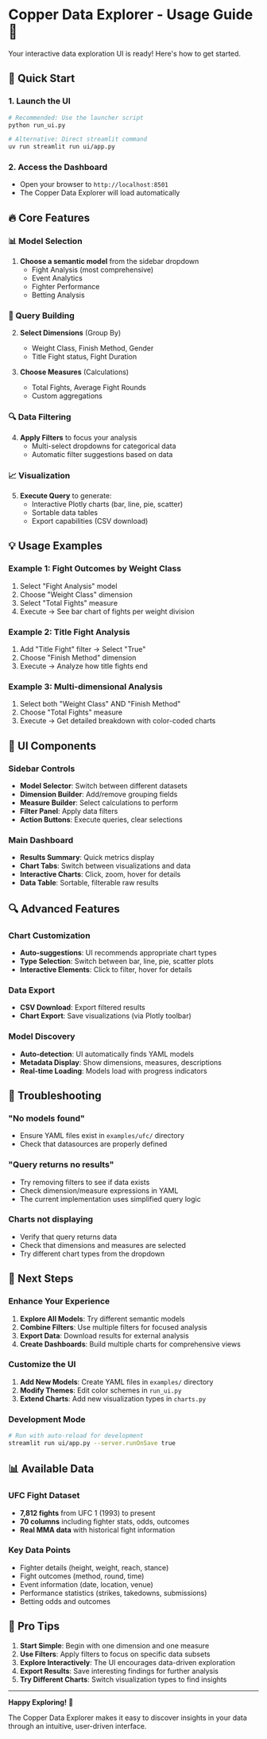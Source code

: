 # Copper Data Explorer - Usage Guide 🚀

Your interactive data exploration UI is ready! Here's how to get started.

## 🎯 Quick Start

### 1. Launch the UI
```bash
# Recommended: Use the launcher script
python run_ui.py

# Alternative: Direct streamlit command
uv run streamlit run ui/app.py
```

### 2. Access the Dashboard
- Open your browser to `http://localhost:8501`
- The Copper Data Explorer will load automatically

## 🔥 Core Features

### 📊 Model Selection
1. **Choose a semantic model** from the sidebar dropdown
   - Fight Analysis (most comprehensive)
   - Event Analytics
   - Fighter Performance  
   - Betting Analysis

### 🔧 Query Building
2. **Select Dimensions** (Group By)
   - Weight Class, Finish Method, Gender
   - Title Fight status, Fight Duration
   
3. **Choose Measures** (Calculations)
   - Total Fights, Average Fight Rounds
   - Custom aggregations

### 🔍 Data Filtering
4. **Apply Filters** to focus your analysis
   - Multi-select dropdowns for categorical data
   - Automatic filter suggestions based on data

### 📈 Visualization
5. **Execute Query** to generate:
   - Interactive Plotly charts (bar, line, pie, scatter)
   - Sortable data tables
   - Export capabilities (CSV download)

## 💡 Usage Examples

### Example 1: Fight Outcomes by Weight Class
1. Select "Fight Analysis" model
2. Choose "Weight Class" dimension
3. Select "Total Fights" measure
4. Execute → See bar chart of fights per weight division

### Example 2: Title Fight Analysis
1. Add "Title Fight" filter → Select "True"
2. Choose "Finish Method" dimension
3. Execute → Analyze how title fights end

### Example 3: Multi-dimensional Analysis
1. Select both "Weight Class" AND "Finish Method"
2. Choose "Total Fights" measure
3. Execute → Get detailed breakdown with color-coded charts

## 🎨 UI Components

### Sidebar Controls
- **Model Selector**: Switch between different datasets
- **Dimension Builder**: Add/remove grouping fields
- **Measure Builder**: Select calculations to perform
- **Filter Panel**: Apply data filters
- **Action Buttons**: Execute queries, clear selections

### Main Dashboard
- **Results Summary**: Quick metrics display
- **Chart Tabs**: Switch between visualizations and data
- **Interactive Charts**: Click, zoom, hover for details
- **Data Table**: Sortable, filterable raw results

## 🔍 Advanced Features

### Chart Customization
- **Auto-suggestions**: UI recommends appropriate chart types
- **Type Selection**: Switch between bar, line, pie, scatter plots
- **Interactive Elements**: Click to filter, hover for details

### Data Export
- **CSV Download**: Export filtered results
- **Chart Export**: Save visualizations (via Plotly toolbar)

### Model Discovery
- **Auto-detection**: UI automatically finds YAML models
- **Metadata Display**: Show dimensions, measures, descriptions
- **Real-time Loading**: Models load with progress indicators

## 🔧 Troubleshooting

### "No models found"
- Ensure YAML files exist in `examples/ufc/` directory
- Check that datasources are properly defined

### "Query returns no results"
- Try removing filters to see if data exists
- Check dimension/measure expressions in YAML
- The current implementation uses simplified query logic

### Charts not displaying
- Verify that query returns data
- Check that dimensions and measures are selected
- Try different chart types from the dropdown

## 🚀 Next Steps

### Enhance Your Experience
1. **Explore All Models**: Try different semantic models
2. **Combine Filters**: Use multiple filters for focused analysis
3. **Export Data**: Download results for external analysis
4. **Create Dashboards**: Build multiple charts for comprehensive views

### Customize the UI
1. **Add New Models**: Create YAML files in `examples/` directory
2. **Modify Themes**: Edit color schemes in `run_ui.py`
3. **Extend Charts**: Add new visualization types in `charts.py`

### Development Mode
```bash
# Run with auto-reload for development
streamlit run ui/app.py --server.runOnSave true
```

## 📊 Available Data

### UFC Fight Dataset
- **7,812 fights** from UFC 1 (1993) to present
- **70 columns** including fighter stats, odds, outcomes
- **Real MMA data** with historical fight information

### Key Data Points
- Fighter details (height, weight, reach, stance)
- Fight outcomes (method, round, time)
- Event information (date, location, venue)
- Performance statistics (strikes, takedowns, submissions)
- Betting odds and outcomes

## 🎯 Pro Tips

1. **Start Simple**: Begin with one dimension and one measure
2. **Use Filters**: Apply filters to focus on specific data subsets
3. **Explore Interactively**: The UI encourages data-driven exploration
4. **Export Results**: Save interesting findings for further analysis
5. **Try Different Charts**: Switch visualization types to find insights

---

**Happy Exploring!** 🎉

The Copper Data Explorer makes it easy to discover insights in your data through an intuitive, user-driven interface.